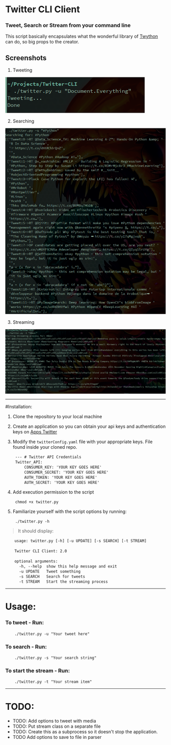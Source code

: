 # Twitter CLI Client #
### Tweet, Search or Stream from your command line ###

This script basically encapsulates what the wonderful library of [Twython](https://github.com/ryanmcgrath/twython) can do, so big props to the creator.

## Screenshots ##

1. Tweeting

![tweeting](tweet.png)

2. Searching

![searching](searching.png)

3. Streaming

![streaming](stream.png)

---

#Installation:

1. Clone the repository to your local machine
2. Create an application so you can obtain your api keys and authentication keys on [Apps Twitter](https://apps.twitter.com/)
3. Modify the ``twitterConfig.yaml`` file with your appropriate keys. File found inside your cloned repo.

        --- # Twitter API Credentials
        Twitter_API:
            CONSUMER_KEY: 'YOUR KEY GOES HERE'
            CONSUMER_SECRET: 'YOUR KEY GOES HERE'
            AUTH_TOKEN: 'YOUR KEY GOES HERE'
            AUTH_SECRET: 'YOUR KEY GOES HERE'

4. Add execution permission to the script

        chmod +x twitter.py

5. Familiarize yourself with the script options by running:

        ./twitter.py -h

>It should display:

        usage: twitter.py [-h] [-u UPDATE] [-s SEARCH] [-t STREAM]

        Twitter CLI Client: 2.0

        optional arguments:
          -h, --help  show this help message and exit
          -u UPDATE   Tweet something
          -s SEARCH   Search for tweets
          -t STREAM   Start the streaming process

---

# Usage:

### To tweet - Run: ###

        ./twitter.py -u "Your tweet here"

### To search - Run: ###

        ./twitter.py -s "Your search string"

### To start the stream - Run: ###

        ./twitter.py -t "Your stream item"

---
# TODO:

- TODO: Add options to tweet with media
- TODO: Put stream class on a separate file
- TODO: Create this as a subprocess so it doesn't stop the application.
- TODO Add options to save to file in parser
